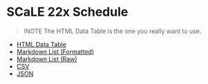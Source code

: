 # SCaLE 22x Schedule

> !NOTE
> The HTML Data Table is the one you really want to use.

- [HTML Data Table](https://managedkaos.github.io/scale_events/)
- [Markdown List (Formatted)](public/EVENTS.md)
- [Markdown List (Raw)](https://managedkaos.github.io/scale_events/EVENTS.md)
- [CSV](https://managedkaos.github.io/scale_events/events.csv)
- [JSON](https://managedkaos.github.io/scale_events/sorted_events.json)
